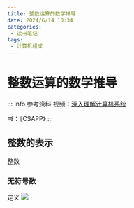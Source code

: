 ```yaml
---
title: 整数运算的数学推导
date: 2024/6/14 10:34
categories:
 - 读书笔记
tags:
 - 计算机组成
---
```


# 整数运算的数学推导

::: info 参考资料
视频：[深入理解计算机系统](https://www.bilibili.com/video/BV1Ff4y1q7Kf)

书：《CSAPP》
:::

## 整数的表示

整数

### 无符号数

定义
![](/img/2024/f4fc3f0e308b0345d20a16818fc5519b.png)







